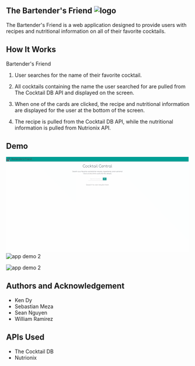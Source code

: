 ## The Bartender's Friend ![logo](https://img.icons8.com/cotton/64/000000/wine-and-grapes--v1.png)

The Bartender's Friend is a web application designed to provide users with recipes and nutritional information on all of their favorite cocktails.

## How It Works

<a src="https://smeza314.github.io/Cocktail-Nutrition/">Bartender's Friend</a>

1. User searches for the name of their favorite cocktail.

2. All cocktails containing the name the user searched for are pulled from The Cocktail DB API and displayed on the screen.

3. When one of the cards are clicked, the recipe and nutritional information are displayed for the user at the bottom of the screen.

4. The recipe is pulled from the Cocktail DB API, while the nutritional information is pulled from Nutrionix API.


## Demo
<p>
<img src="./images/cocktailcentral1.gif" alt="app demo 1" width="500"/>
<img src="./images/cocktailcentral2.gif" alt="app demo 2" width="500"/>
</p>

<p>
<img src="./images/cocktailcentral2.gif" alt="app demo 2" width="500"/>
</p>

## Authors and Acknowledgement

* Ken Dy
* Sebastian Meza
* Sean Nguyen
* William Ramirez

## APIs Used

* The Cocktail DB
* Nutrionix
